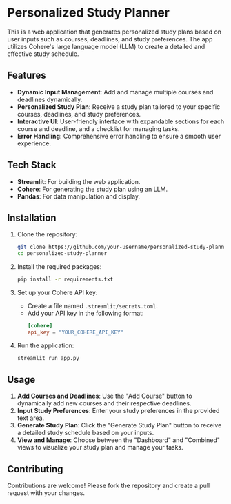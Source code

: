 # Personalized Study Planner

This is a web application that generates personalized study plans based on user inputs such as courses, deadlines, and study preferences. The app utilizes Cohere's large language model (LLM) to create a detailed and effective study schedule.

## Features

- **Dynamic Input Management**: Add and manage multiple courses and deadlines dynamically.
- **Personalized Study Plan**: Receive a study plan tailored to your specific courses, deadlines, and study preferences.
- **Interactive UI**: User-friendly interface with expandable sections for each course and deadline, and a checklist for managing tasks.
- **Error Handling**: Comprehensive error handling to ensure a smooth user experience.

## Tech Stack

- **Streamlit**: For building the web application.
- **Cohere**: For generating the study plan using an LLM.
- **Pandas**: For data manipulation and display.

## Installation

1. Clone the repository:
   ```bash
   git clone https://github.com/your-username/personalized-study-planner.git
   cd personalized-study-planner
   ```

2. Install the required packages:
   ```bash
   pip install -r requirements.txt
   ```

3. Set up your Cohere API key:
   - Create a file named `.streamlit/secrets.toml`.
   - Add your API key in the following format:
     ```toml
     [cohere]
     api_key = "YOUR_COHERE_API_KEY"
     ```

4. Run the application:
   ```bash
   streamlit run app.py
   ```

## Usage

1. **Add Courses and Deadlines**: Use the "Add Course" button to dynamically add new courses and their respective deadlines.
2. **Input Study Preferences**: Enter your study preferences in the provided text area.
3. **Generate Study Plan**: Click the "Generate Study Plan" button to receive a detailed study schedule based on your inputs.
4. **View and Manage**: Choose between the "Dashboard" and "Combined" views to visualize your study plan and manage your tasks.

## Contributing

Contributions are welcome! Please fork the repository and create a pull request with your changes.

